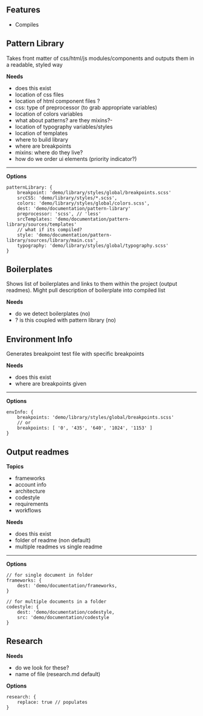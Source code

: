 Features
---

- Compiles 

Pattern Library
---

Takes front matter of css/html/js modules/components and outputs them in a readable, styled way

**Needs**

- does this exist
- location of css files
- location of html component files ?
- css: type of preprocessor (to grab appropriate variables)
- location of colors variables
- what about patterns? are they mixins?- 
- location of typography variables/styles
- location of templates
- where to build library
- where are breakpoints
- mixins: where do they live?
- how do we order ui elements (priority indicator?)

***

**Options**

	patternLibrary: {
		breakpoint: 'demo/library/styles/global/breakpoints.scss'
		srcCSS: 'demo/library/styles/*.scss',
		colors: 'demo/library/styles/global/colors.scss',
		dest: 'demo/documentation/pattern-library'
		preprocessor: 'scss', // 'less'
		srcTemplates: 'demo/documentation/pattern-library/sources/templates'
		// what if its compiled?
		style: 'demo/documentation/pattern-library/sources/library/main.css',
		typography: 'demo/library/styles/global/typography.scss'
	}


Boilerplates
---

Shows list of boilerplates and links to them within the project (output readmes). Might pull description of boilerplate into compiled list

**Needs**

- do we detect boilerplates (no)
- ? is this coupled with pattern library (no)


Environment Info
---

Generates breakpoint test file with specific breakpoints

**Needs**

- does this exist
- where are breakpoints given

***

**Options**

	envInfo: {
		breakpoints: 'demo/library/styles/global/breakpoints.scss'
		// or
		breakpoints: [ '0', '435', '640', '1024', '1153' ]
	}


Output readmes
---

**Topics**

- frameworks
- account info
- architecture
- codestyle
- requirements
- workflows

**Needs**

- does this exist
- folder of readme (non default)
- multiple readmes vs single readme

***

**Options**
	
	// for single document in folder
	frameworks: {
		dest: 'demo/documentation/frameworks,
	}
	
	// for multiple documents in a folder
	codestyle: {
		dest: 'demo/documentation/codestyle,
		src: 'demo/documentation/codestyle
	}


Research
---

**Needs**

- do we look for these?
- name of file (research.md default)

**Options**

	research: {
		replace: true // populates 
	}



